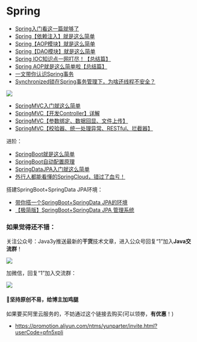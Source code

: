 # Spring #

- [Spring入门看这一篇就够了](https://segmentfault.com/a/1190000013700859)
- [Spring【依赖注入】就是这么简单](https://segmentfault.com/a/1190000013723513)
- [Spring【AOP模块】就是这么简单](https://segmentfault.com/a/1190000013735171)
- [Spring【DAO模块】就是这么简单](https://segmentfault.com/a/1190000013751902)
- [Spring IOC知识点一网打尽！【总结篇】](https://segmentfault.com/a/1190000014979704)
- [Spring AOP就是这么简单啦【总结篇】](https://segmentfault.com/a/1190000015018888)
- [一文带你认识Spring事务](https://segmentfault.com/a/1190000018075069)
- [Synchronized锁在Spring事务管理下，为啥还线程不安全？](https://segmentfault.com/a/1190000018182340)


![](https://i.imgur.com/Mp40CYf.jpg)


- [SpringMVC入门就这么简单](https://segmentfault.com/a/1190000013765095)
- [SpringMVC【开发Controller】详解](https://segmentfault.com/a/1190000013770006)
- [SpringMVC【参数绑定、数据回显、文件上传】](https://segmentfault.com/a/1190000013800290)
- [SpringMVC【校验器、统一处理异常、RESTful、拦截器】](https://segmentfault.com/a/1190000013803677)

进阶：

- [SpringBoot就是这么简单](https://segmentfault.com/a/1190000013849884)
- [SpringBoot自动配置原理](https://segmentfault.com/a/1190000018011535)
- [SpringDataJPA入门就这么简单](https://segmentfault.com/a/1190000013869585)
- [外行人都能看懂的SpringCloud，错过了血亏！](https://segmentfault.com/a/1190000016157665)

搭建SpringBoot+SpringData JPA环境：

- [带你搭一个SpringBoot+SpringData JPA的环境](https://segmentfault.com/a/1190000018624231)
- [【极简版】SpringBoot+SpringData JPA 管理系统](https://segmentfault.com/a/1190000018776594)




### 如果觉得还不错： ###

关注公众号：Java3y推送最新的**干货**技术文章，进入公众号回复“1”加入**Java交流群**！

![](https://user-gold-cdn.xitu.io/2018/2/28/161dc06a373e4f4d?w=258&h=258&f=jpeg&s=27005)


加微信，回复“1”加入交流群：


![](https://user-gold-cdn.xitu.io/2019/7/13/16be9f6350187ae2?w=564&h=786&f=png&s=156728)



#### :sparkling_heart:坚持原创不易，给博主加鸡腿 ####


如果要买阿里云服务的，不妨通过这个链接去购买(可以领劵，**有优惠**！)

- https://promotion.aliyun.com/ntms/yunparter/invite.html?userCode=pfn5xpli

